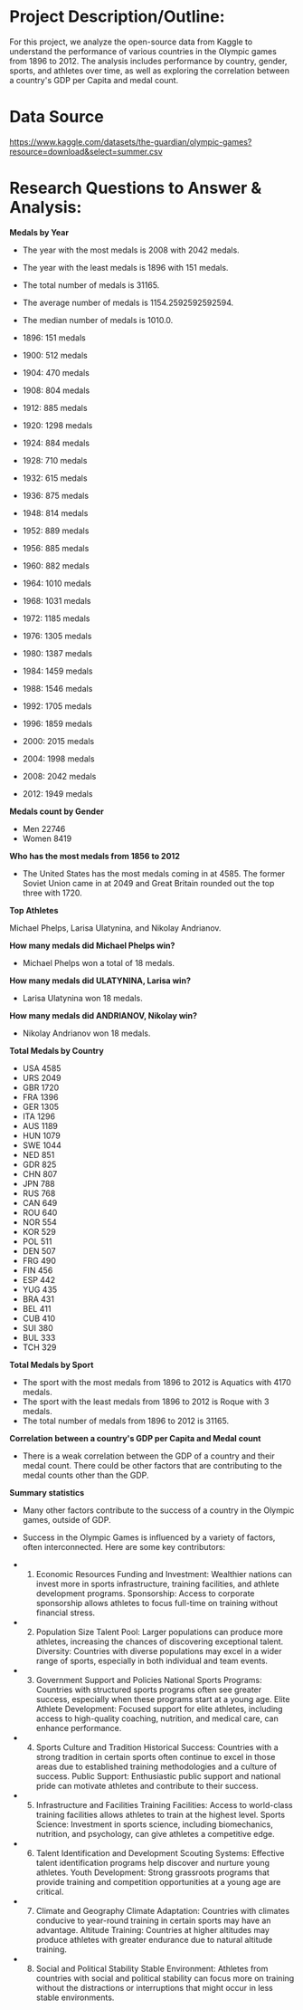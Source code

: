 # Project Description/Outline: 
For this project, we analyze the open-source data from Kaggle to understand the performance of various countries in the Olympic games from 1896 to 2012. The analysis includes performance by country, gender, sports, and athletes over time, as well as exploring the correlation between a country's GDP per Capita and medal count.

# Data Source
https://www.kaggle.com/datasets/the-guardian/olympic-games?resource=download&select=summer.csv

# Research Questions to Answer & Analysis: 

**Medals by Year** 

* The year with the most medals is 2008 with 2042 medals.
* The year with the least medals is 1896 with 151 medals.
* The total number of medals is 31165.
* The average number of medals is 1154.2592592592594.
* The median number of medals is 1010.0.

* 1896:     151 medals
* 1900:     512 medals
* 1904:     470 medals
* 1908:     804 medals
* 1912:     885 medals
* 1920:    1298 medals
* 1924:     884 medals
* 1928:     710 medals
* 1932:     615 medals
* 1936:     875 medals
* 1948:     814 medals
* 1952:     889 medals
* 1956:     885 medals
* 1960:     882 medals
* 1964:    1010 medals
* 1968:    1031 medals
* 1972:    1185 medals
* 1976:    1305 medals
* 1980:    1387 medals
* 1984:    1459 medals
* 1988:    1546 medals
* 1992:    1705 medals
* 1996:    1859 medals
* 2000:    2015 medals
* 2004:    1998 medals
* 2008:    2042 medals
* 2012:    1949 medals



**Medals count by Gender**
  
* Men      22746
* Women     8419
  
**Who has the most medals from 1856 to 2012** 

* The United States has the most medals coming in at 4585. The former Soviet Union came in at 2049 and Great Britain rounded out the top three with 1720.

**Top Athletes**

Michael Phelps, Larisa Ulatynina, and Nikolay Andrianov.

**How many medals did Michael Phelps win?**

* Michael Phelps won a total of 18 medals.


**How many medals did ULATYNINA, Larisa win?**

* Larisa Ulatynina won 18 medals.

**How many medals did ANDRIANOV, Nikolay win?**

* Nikolay Andrianov won 18 medals.

**Total Medals by Country**

* USA    4585
* URS    2049
* GBR    1720
* FRA    1396
* GER    1305
* ITA    1296
* AUS    1189
* HUN    1079
* SWE    1044
* NED     851
* GDR     825
* CHN     807
* JPN     788
* RUS     768
* CAN     649
* ROU     640
* NOR     554
* KOR     529
* POL     511
* DEN     507
* FRG     490
* FIN     456
* ESP     442
* YUG     435
* BRA     431
* BEL     411
* CUB     410
* SUI     380
* BUL     333
* TCH     329

**Total Medals by Sport**

* The sport with the most medals from 1896 to 2012 is Aquatics with 4170 medals.
* The sport with the least medals from 1896 to 2012 is Roque with 3 medals.
* The total number of medals from 1896 to 2012 is 31165.


**Correlation between a country's GDP per Capita and Medal count**

* There is a weak correlation between the GDP of a country and their medal count. There could be other factors that are contributing to the medal counts other than the GDP.

**Summary statistics**

* Many other factors contribute to the success of a country in the Olympic games, outside of GDP.

* Success in the Olympic Games is influenced by a variety of factors, often interconnected. Here are some key contributors:
* 1. Economic Resources
Funding and Investment: Wealthier nations can invest more in sports infrastructure, training facilities, and athlete development programs.
Sponsorship: Access to corporate sponsorship allows athletes to focus full-time on training without financial stress.
* 2. Population Size
Talent Pool: Larger populations can produce more athletes, increasing the chances of discovering exceptional talent.
Diversity: Countries with diverse populations may excel in a wider range of sports, especially in both individual and team events.
* 3. Government Support and Policies
National Sports Programs: Countries with structured sports programs often see greater success, especially when these programs start at a young age.
Elite Athlete Development: Focused support for elite athletes, including access to high-quality coaching, nutrition, and medical care, can enhance performance.
* 4. Sports Culture and Tradition
Historical Success: Countries with a strong tradition in certain sports often continue to excel in those areas due to established training methodologies and a culture of success.
Public Support: Enthusiastic public support and national pride can motivate athletes and contribute to their success.
* 5. Infrastructure and Facilities
Training Facilities: Access to world-class training facilities allows athletes to train at the highest level.
Sports Science: Investment in sports science, including biomechanics, nutrition, and psychology, can give athletes a competitive edge.
* 6. Talent Identification and Development
Scouting Systems: Effective talent identification programs help discover and nurture young athletes.
Youth Development: Strong grassroots programs that provide training and competition opportunities at a young age are critical.
* 7. Climate and Geography
Climate Adaptation: Countries with climates conducive to year-round training in certain sports may have an advantage.
Altitude Training: Countries at higher altitudes may produce athletes with greater endurance due to natural altitude training.
* 8. Social and Political Stability
Stable Environment: Athletes from countries with social and political stability can focus more on training without the distractions or interruptions that might occur in less stable environments.

